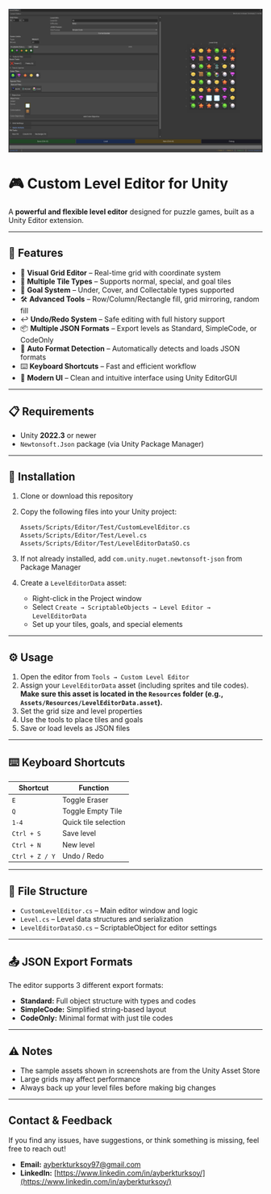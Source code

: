 ![Example Editor Screen](https://raw.githubusercontent.com/turksoyayberk/Custom-Level-Editor/main/example_editor_screen.png)

# 🎮 Custom Level Editor for Unity

A **powerful and flexible level editor** designed for puzzle games, built as a Unity Editor extension.

---

## 🚀 Features

* 🎯 **Visual Grid Editor** – Real-time grid with coordinate system
* 🧩 **Multiple Tile Types** – Supports normal, special, and goal tiles
* 🎯 **Goal System** – Under, Cover, and Collectable types supported
* 🛠️ **Advanced Tools** – Row/Column/Rectangle fill, grid mirroring, random fill
* ↩️ **Undo/Redo System** – Safe editing with full history support
* 📦 **Multiple JSON Formats** – Export levels as Standard, SimpleCode, or CodeOnly
* 🧠 **Auto Format Detection** – Automatically detects and loads JSON formats
* ⌨️ **Keyboard Shortcuts** – Fast and efficient workflow
* 🎨 **Modern UI** – Clean and intuitive interface using Unity EditorGUI

---

## 📋 Requirements

* Unity **2022.3** or newer
* `Newtonsoft.Json` package (via Unity Package Manager)

---

## 🧰 Installation

1. Clone or download this repository
2. Copy the following files into your Unity project:

   ```
   Assets/Scripts/Editor/Test/CustomLevelEditor.cs  
   Assets/Scripts/Editor/Test/Level.cs  
   Assets/Scripts/Editor/Test/LevelEditorDataSO.cs
   ```
3. If not already installed, add `com.unity.nuget.newtonsoft-json` from Package Manager
4. Create a `LevelEditorData` asset:

   * Right-click in the Project window
   * Select `Create → ScriptableObjects → Level Editor → LevelEditorData`
   * Set up your tiles, goals, and special elements

---

## ⚙️ Usage

1. Open the editor from `Tools → Custom Level Editor`
2. Assign your `LevelEditorData` asset (including sprites and tile codes). **Make sure this asset is located in the `Resources` folder (e.g., `Assets/Resources/LevelEditorData.asset`).**
3. Set the grid size and level properties
4. Use the tools to place tiles and goals
5. Save or load levels as JSON files

---

## ⌨️ Keyboard Shortcuts

| Shortcut       | Function             |
| -------------- | -------------------- |
| `E`            | Toggle Eraser        |
| `Q`            | Toggle Empty Tile    |
| `1-4`          | Quick tile selection |
| `Ctrl + S`     | Save level           |
| `Ctrl + N`     | New level            |
| `Ctrl + Z / Y` | Undo / Redo          |

---

## 📁 File Structure

* `CustomLevelEditor.cs` – Main editor window and logic
* `Level.cs` – Level data structures and serialization
* `LevelEditorDataSO.cs` – ScriptableObject for editor settings

---

## 📤 JSON Export Formats

The editor supports 3 different export formats:

* **Standard:** Full object structure with types and codes
* **SimpleCode:** Simplified string-based layout
* **CodeOnly:** Minimal format with just tile codes

---

## ⚠️ Notes

* The sample assets shown in screenshots are from the Unity Asset Store
* Large grids may affect performance
* Always back up your level files before making big changes

---

## **Contact & Feedback**

If you find any issues, have suggestions, or think something is missing, feel free to reach out!

- **Email:** [ayberkturksoy97@gmail.com](mailto:ayberkturksoy97@gmail.com)
- **LinkedIn:** [https://www.linkedin.com/in/ayberkturksoy/](https://www.linkedin.com/in/ayberkturksoy/)
